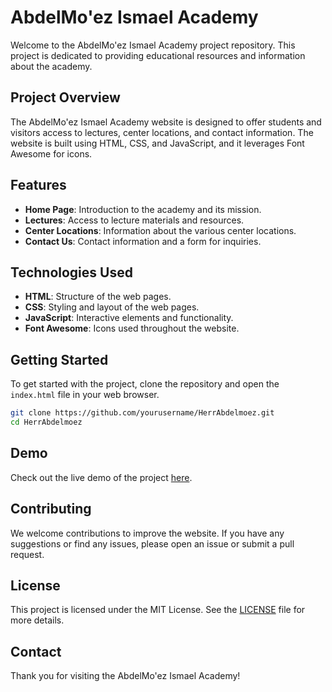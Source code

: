# AbdelMo'ez Ismael Academy

Welcome to the AbdelMo'ez Ismael Academy project repository. This project is dedicated to providing educational resources and information about the academy.

## Project Overview

The AbdelMo'ez Ismael Academy website is designed to offer students and visitors access to lectures, center locations, and contact information. The website is built using HTML, CSS, and JavaScript, and it leverages Font Awesome for icons.

## Features

- **Home Page**: Introduction to the academy and its mission.
- **Lectures**: Access to lecture materials and resources.
- **Center Locations**: Information about the various center locations.
- **Contact Us**: Contact information and a form for inquiries.

## Technologies Used

- **HTML**: Structure of the web pages.
- **CSS**: Styling and layout of the web pages.
- **JavaScript**: Interactive elements and functionality.
- **Font Awesome**: Icons used throughout the website.

## Getting Started

To get started with the project, clone the repository and open the `index.html` file in your web browser.

```bash
git clone https://github.com/yourusername/HerrAbdelmoez.git
cd HerrAbdelmoez
```

## Demo

Check out the live demo of the project [here](https://mohammedbasiouny.github.io/HerrAbdelmoez).

## Contributing

We welcome contributions to improve the website. If you have any suggestions or find any issues, please open an issue or submit a pull request.

## License

This project is licensed under the MIT License. See the [LICENSE](LICENSE) file for more details.

## Contact

Thank you for visiting the AbdelMo'ez Ismael Academy!
